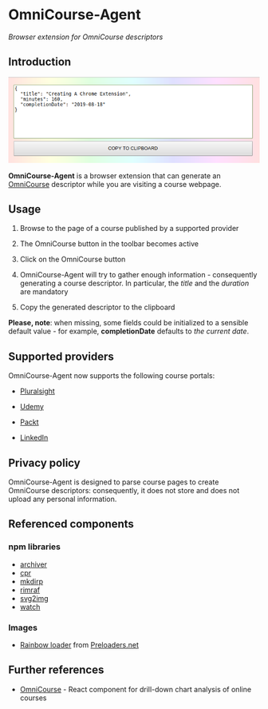 # OmniCourse-Agent

_Browser extension for OmniCourse descriptors_

## Introduction

![Screenshot](screenshots/descriptor.png)

**OmniCourse-Agent** is a browser extension that can generate an [OmniCourse](https://github.com/giancosta86/OmniCourse) descriptor while you are visiting a course webpage.

## Usage

1. Browse to the page of a course published by a supported provider

1. The OmniCourse button in the toolbar becomes active

1. Click on the OmniCourse button

1. OmniCourse-Agent will try to gather enough information - consequently generating a course descriptor. In particular, the _title_ and the _duration_ are mandatory

1. Copy the generated descriptor to the clipboard

**Please, note**: when missing, some fields could be initialized to a sensible default value - for example, **completionDate** defaults to _the current date_.

## Supported providers

OmniCourse-Agent now supports the following course portals:

- [Pluralsight](https://www.pluralsight.com/)

- [Udemy](https://www.udemy.com/)

- [Packt](https://www.packtpub.com/)

- [LinkedIn](https://www.linkedin.com/learning/)

## Privacy policy

OmniCourse-Agent is designed to parse course pages to create OmniCourse descriptors: consequently, it does not store and does not upload any personal information.

## Referenced components

### npm libraries

- [archiver](https://www.npmjs.com/package/archiver)
- [cpr](https://www.npmjs.com/package/cpr)
- [mkdirp](https://www.npmjs.com/package/mkdirp)
- [rimraf](https://www.npmjs.com/package/rimraf)
- [svg2img](https://www.npmjs.com/package/svg2img)
- [watch](https://www.npmjs.com/package/watch)

### Images

- [Rainbow loader](https://icons8.com/preloaders/en/circular/rainbow/) from [Preloaders.net](https://icons8.com/preloaders/)

## Further references

- [OmniCourse](https://github.com/giancosta86/OmniCourse) - React component for drill-down chart analysis of online courses
